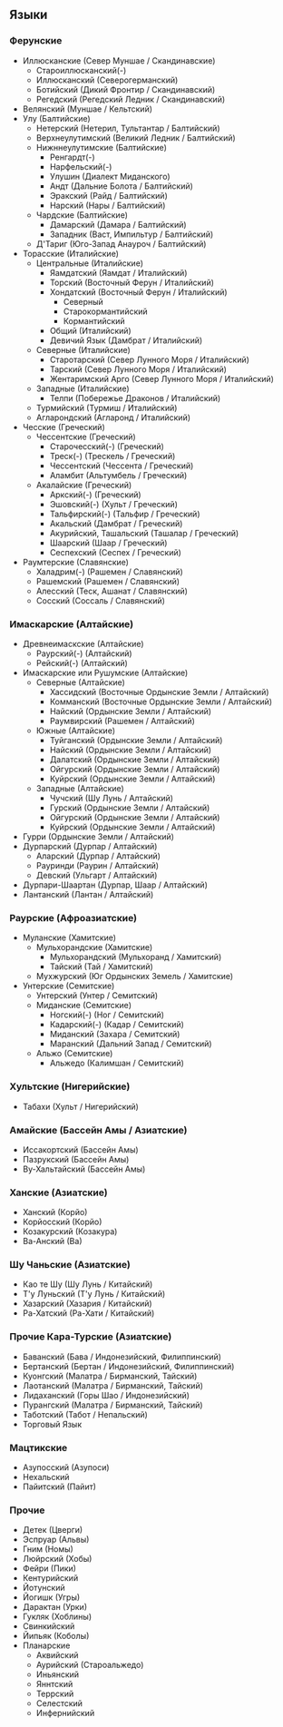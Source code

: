 ## Языки

### Ферунские

*   Иллюсканские (Север Муншае / Скандинавские)
    *   Староиллюсканский(-)
    *   Иллюсканский (Северогерманский)
    *   Ботийский (Дикий Фронтир / Скандинавский)
    *   Регедский (Регедский Ледник / Скандинавский)
*   Велянский (Муншае / Кельтский)
*   Улу (Балтийские)
    *   Нетерский (Нетерил, Тультантар / Балтийский)
    *   Верхнеулутимский (Великий Ледник / Балтийский)
    *   Нижннеулутимские (Балтийские)
        *   Ренгардт(-)
        *   Нарфельский(-)
        *   Улушин (Диалект Миданского)
        *   Андт (Дальние Болота / Балтийский)
        *   Эракский (Райд / Балтийский)
        *   Нарский (Нары / Балтийский)
    *   Чардские (Балтийские)
        *   Дамарский (Дамара / Балтийский)
        *   Западник (Васт, Импильтур / Балтийский)
    *   Д'Тариг (Юго-Запад Анауроч / Балтийский)
*   Торасские (Италийские)
    *   Центральные (Италийские)
        *   Яамдатский (Яамдат / Италийский)
        *   Торский (Восточный Ферун / Италийский)
        *   Хондатский (Восточный Ферун / Италийский)
            *   Северный
            *   Старокормантийский
            *   Кормантийский
        *   Общий (Италийский)
        *   Девичий Язык (Дамбрат / Италийский)
    *   Северные (Италийские)
        *   Старотарский (Север Лунного Моря / Италийский)
        *   Тарский (Север Лунного Моря / Италийский)
        *   Жентаримский Арго (Север Лунного Моря / Италийский)
    *   Западные (Италийские)
        *   Телпи (Побережье Драконов / Италийский)
    *   Турмийский (Турмиш / Италийский)
    *   Агларондский (Агларонд / Италийский)
*   Чесские (Греческий)
    *   Чессентские (Греческий)
        *   Старочесский(-) (Греческий)
        *   Треск(-) (Трескель / Греческий)
        *   Чессентский (Чессента / Греческий)
        *   Аламбит (Альтумбель / Греческий)
    *   Акалайские (Греческий)
        *   Аркский(-) (Греческий)
        *   Эшовский(-) (Хульт / Греческий)
        *   Тальфирский(-) (Тальфир / Греческий)
        *   Акальский (Дамбрат / Греческий)
        *   Акурийский, Ташальский (Ташалар / Греческий)
        *   Шаарский (Шаар / Греческий)
        *   Сеспехский (Сеспех / Греческий)
*   Раумтерские (Славянские)
    *   Халадрим(-) (Рашемен / Славянский)
    *   Рашемский (Рашемен / Славянский)
    *   Алесский (Теск, Ашанат / Славянский)
    *   Сосский (Соссаль / Славянский)

### Имаскарские (Алтайские)

*   Древнеимаскские (Алтайские)
    *   Раурский(-) (Алтайский)
    *   Рейский(-) (Алтайский)
*   Имаскарские или Рушумские (Алтайские)
    *   Северные (Алтайские)
        *   Хассидский (Восточные Ордынские Земли / Алтайский)
        *   Комманский (Восточные Ордынские Земли / Алтайский)
        *   Найский (Ордынские Земли / Алтайский)
        *   Раумвирский (Рашемен / Алтайский)
    *   Южные (Алтайские)
        *   Туйганский (Ордынские Земли / Алтайский)
        *   Найский (Ордынские Земли / Алтайский)
        *   Далатский (Ордынские Земли / Алтайский)
        *   Ойгурский (Ордынские Земли / Алтайский)
        *   Куйрский (Ордынские Земли / Алтайский)
    *   Западные (Алтайские)
        *   Чучский (Шу Лунь / Алтайский)
        *   Гурский (Ордынские Земли / Алтайский)
        *   Ойгурский (Ордынские Земли / Алтайский)
        *   Куйрский (Ордынские Земли / Алтайский)
*   Гурри (Ордынские Земли / Алтайский)
*   Дурпарский (Дурпар / Алтайский)
    *  Аларский (Дурпар / Алтайский)
    *  Рауринди (Раурин / Алтайский)
    *  Девский (Ульгарт / Алтайский)
*   Дурпари-Шаартан (Дурпар, Шаар / Алтайский)
*   Лантанский (Лантан / Алтайский)

### Раурские (Афроазиатские)

*   Муланские (Хамитские)
    *   Мульхорандские (Хамитские)
        *   Мульхорандский (Мульхоранд / Хамитский)
        *   Тайский (Тай / Хамитский)
    *   Мухжурский (Юг Ордынских Земель / Хамитские)
*   Унтерские (Семитские)
    *   Унтерский (Унтер / Семитский)
    *   Миданские (Семитские)
        *   Ногский(-) (Ног / Семитский)
        *   Кадарский(-) (Кадар / Семитский)
        *   Миданский (Захара / Семитский)
        *   Маранский (Дальний Запад / Семитский)
    *   Альжо (Семитские)
        *   Альжедо (Калимшан / Семитский)

### Хультские (Нигерийские)

*   Табахи (Хульт / Нигерийский)

### Амайские (Бассейн Амы / Азиатские)

*   Иссакортский (Бассейн Амы)
*   Пазрукский (Бассейн Амы)
*   Ву-Хальтайский (Бассейн Амы)

### Ханские (Азиатские)

*   Ханский (Корйо)
*   Корйосский (Корйо)
*   Козакурский (Козакура)
*   Ва-Анский (Ва)

### Шу Чаньские (Азиатские)

*   Као те Шу (Шу Лунь / Китайский)
*   Т'у Луньский (Т'у Лунь / Китайский)
*   Хазарский (Хазария / Китайский)
*   Ра-Хатский (Ра-Хати / Китайский)

### Прочие Кара-Турские (Азиатские)

*   Баванский (Бава / Индонезийский, Филиппинский)
*   Бертанский (Бертан / Индонезийский, Филиппинский)
*   Куонгский (Малатра / Бирманский, Тайский)
*   Лаотанский (Малатра / Бирманский, Тайский)
*   Лидаханский (Горы Шао / Индонезийский)
*   Пурангский (Малатра / Бирманский, Тайский)
*   Таботский (Табот / Непальский)
*   Торговый Язык

### Мацтикские

*   Азупосский (Азупоси)
*   Нехальский
*   Пайитский (Пайит)

### Прочие

*   Детек (Цверги)
*   Эспруар (Альвы)
*   Гним (Номы)
*   Люйрский (Хобы)
*   Фейри (Пики)
*   Кентурийский
*   Йотунский
*   Йогишк (Угры)
*   Дарактан (Урки)
*   Гукляк (Хоблины)
*   Свинкийский
*   Йипьяк (Коболы)
*   Планарские
    *   Аквийский
    *   Аурийский (Староальжедо)
    *   Иньянский
    *   Яннтский
    *   Террский
    *   Селестский
    *   Инфернийский
